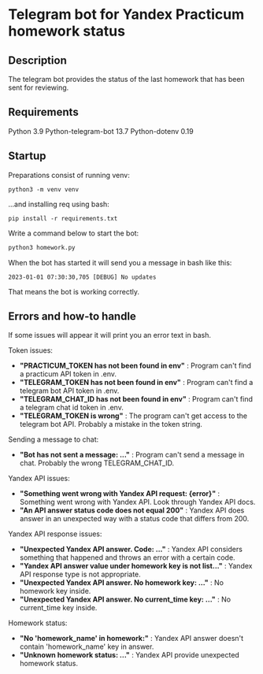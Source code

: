 # Telegram bot for Yandex Practicum homework status

## Description
The telegram bot provides the status of the last homework that has been sent for reviewing.

## Requirements
Python 3.9
Python-telegram-bot 13.7
Python-dotenv 0.19

## Startup

Preparations consist of running venv:
```
python3 -m venv venv
```
...and installing req using bash:
```
pip install -r requirements.txt
```

Write a command below to start the bot:

```bash
python3 homework.py
```

When the bot has started it will send you a message in bash like this:

```
2023-01-01 07:30:30,705 [DEBUG] No updates
```

That means the bot is working correctly.

## Errors and how-to handle

If some issues will appear it will print you an error text in bash.

Token issues:
- **"PRACTICUM_TOKEN has not been found in env"** : Program can't find a practicum API token in .env.
- **"TELEGRAM_TOKEN has not been found in env"** :  Program can't find a telegram bot API token in .env.
- **"TELEGRAM_CHAT_ID has not been found in env"** :  Program can't find a telegram chat id token in .env.
- **"TELEGRAM_TOKEN is wrong"** : The program can't get access to the telegram bot API. Probably a mistake in the token string.

Sending a message to chat:
- **"Bot has not sent a message: ..."** : Program can't send a message in chat. Probably the wrong TELEGRAM_CHAT_ID.

Yandex API issues:
- **"Something went wrong with Yandex API request: {error}"** : Something went wrong with Yandex API. Look through Yandex API docs.
- **"An API answer status code does not equal 200"** : Yandex API does answer in an unexpected way with a status code that differs from 200.

Yandex API response issues:
- **"Unexpected Yandex API answer. Code: ..."** : Yandex API considers something that happened and throws an error with a certain code.
- **"Yandex API answer value under homework key is not list..."** : Yandex API response type is not appropriate.
- **"Unexpected Yandex API answer. No homework key: ..."** : No homework key inside.
- **"Unexpected Yandex API answer. No current_time key: ..."** : No current_time key inside.

Homework status:
- **"No 'homework_name' in homework:"** : Yandex API answer doesn't contain 'homework_name' key in answer.
- **"Unknown homework status: ..."** : Yandex API provide unexpected homework status.
